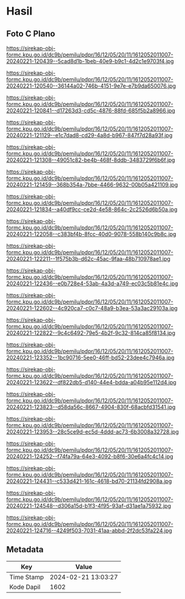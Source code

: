 # Hasil

## Foto C Plano

https://sirekap-obj-formc.kpu.go.id/dc9b/pemilu/pdpr/16/12/05/20/11/1612052011007-20240221-120439--5cad8d1b-1beb-40e9-b9c1-4d2c1e9703f4.jpg

https://sirekap-obj-formc.kpu.go.id/dc9b/pemilu/pdpr/16/12/05/20/11/1612052011007-20240221-120540--36144a02-746b-4151-9e7e-e7b9da650076.jpg

https://sirekap-obj-formc.kpu.go.id/dc9b/pemilu/pdpr/16/12/05/20/11/1612052011007-20240221-120841--d17263d3-cd5c-4876-88fd-685f5b2a8966.jpg

https://sirekap-obj-formc.kpu.go.id/dc9b/pemilu/pdpr/16/12/05/20/11/1612052011007-20240221-121129--e1c7dad8-cd29-4a8d-b967-847f7d28a93f.jpg

https://sirekap-obj-formc.kpu.go.id/dc9b/pemilu/pdpr/16/12/05/20/11/1612052011007-20240221-121308--49051c82-be4b-468f-8ddb-3483729f6b6f.jpg

https://sirekap-obj-formc.kpu.go.id/dc9b/pemilu/pdpr/16/12/05/20/11/1612052011007-20240221-121459--368b354a-7bbe-4466-9632-00b05a421109.jpg

https://sirekap-obj-formc.kpu.go.id/dc9b/pemilu/pdpr/16/12/05/20/11/1612052011007-20240221-121834--a40df9cc-ce2d-4e58-864c-2c2526d6b50a.jpg

https://sirekap-obj-formc.kpu.go.id/dc9b/pemilu/pdpr/16/12/05/20/11/1612052011007-20240221-122058--c383bf4b-8fcc-40d0-9078-558b140c9b8c.jpg

https://sirekap-obj-formc.kpu.go.id/dc9b/pemilu/pdpr/16/12/05/20/11/1612052011007-20240221-122211--1f575b3b-d62c-45ac-9faa-48b710978ae1.jpg

https://sirekap-obj-formc.kpu.go.id/dc9b/pemilu/pdpr/16/12/05/20/11/1612052011007-20240221-122436--e0b728e4-53ab-4a3d-a749-ec03c5b81e4c.jpg

https://sirekap-obj-formc.kpu.go.id/dc9b/pemilu/pdpr/16/12/05/20/11/1612052011007-20240221-122602--4c920ca7-c0c7-48a9-b3ea-53a3ac29103a.jpg

https://sirekap-obj-formc.kpu.go.id/dc9b/pemilu/pdpr/16/12/05/20/11/1612052011007-20240221-122822--9c4c6492-79e5-4b2f-9c32-814ca85f8134.jpg

https://sirekap-obj-formc.kpu.go.id/dc9b/pemilu/pdpr/16/12/05/20/11/1612052011007-20240221-123352--1bc90716-5ee0-46ff-bd52-23dee4c7946a.jpg

https://sirekap-obj-formc.kpu.go.id/dc9b/pemilu/pdpr/16/12/05/20/11/1612052011007-20240221-123622--df822db5-d140-44e4-bdda-a04b95e112d4.jpg

https://sirekap-obj-formc.kpu.go.id/dc9b/pemilu/pdpr/16/12/05/20/11/1612052011007-20240221-123823--d58da56c-8667-4904-830f-68acbfd31541.jpg

https://sirekap-obj-formc.kpu.go.id/dc9b/pemilu/pdpr/16/12/05/20/11/1612052011007-20240221-123953--28c5ce9d-ec5d-4ddd-ac73-6b3008a32728.jpg

https://sirekap-obj-formc.kpu.go.id/dc9b/pemilu/pdpr/16/12/05/20/11/1612052011007-20240221-124252--f74fa79a-64e3-4092-b8f6-30e6a4fc4c14.jpg

https://sirekap-obj-formc.kpu.go.id/dc9b/pemilu/pdpr/16/12/05/20/11/1612052011007-20240221-124431--c533d421-161c-4618-bd70-21134fd2908a.jpg

https://sirekap-obj-formc.kpu.go.id/dc9b/pemilu/pdpr/16/12/05/20/11/1612052011007-20240221-124548--d306a15d-b1f3-4f95-93af-d31ae1a75932.jpg

https://sirekap-obj-formc.kpu.go.id/dc9b/pemilu/pdpr/16/12/05/20/11/1612052011007-20240221-124716--4249f503-7031-41aa-abbd-2f2dc53fa224.jpg


## Metadata

| Key        | Value               |
| ---------- | ------------------- |
| Time Stamp | 2024-02-21 13:03:27 |
| Kode Dapil | 1602                |



